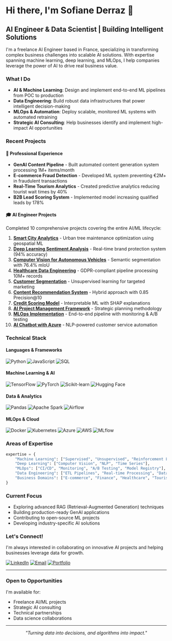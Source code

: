 # Hi there, I'm Sofiane Derraz 👋

## AI Engineer & Data Scientist | Building Intelligent Solutions

I'm a freelance AI Engineer based in France, specializing in transforming complex business challenges into scalable AI solutions. With expertise spanning machine learning, deep learning, and MLOps, I help companies leverage the power of AI to drive real business value.

### What I Do

- **AI & Machine Learning**: Design and implement end-to-end ML pipelines from POC to production
- **Data Engineering**: Build robust data infrastructures that power intelligent decision-making
- **MLOps & Automation**: Deploy scalable, monitored ML systems with automated retraining
- **Strategic AI Consulting**: Help businesses identify and implement high-impact AI opportunities

### Recent Projects

#### 🏢 Professional Experience

- **GenAI Content Pipeline** - Built automated content generation system processing 1M+ items/month
- **E-commerce Fraud Detection** - Developed ML system preventing €2M+ in fraudulent transactions
- **Real-Time Tourism Analytics** - Created predictive analytics reducing tourist wait times by 40%
- **B2B Lead Scoring System** - Implemented model increasing qualified leads by 178%

#### 🎓 AI Engineer Projects
Completed 10 comprehensive projects covering the entire AI/ML lifecycle:

1. **[Smart City Analytics](https://github.com/DerrazSofiane/green-city-analytics)** - Urban tree maintenance optimization using geospatial ML
2. **[Deep Learning Sentiment Analysis](https://github.com/DerrazSofiane/mlops-badbuzz-detector)** - Real-time brand protection system (94% accuracy)
3. **[Computer Vision for Autonomous Vehicles](https://github.com/DerrazSofiane/cars-segmentation)** - Semantic segmentation with 76.4% mIoU
4. **[Healthcare Data Engineering](https://github.com/DerrazSofiane/sante-publique-analytics)** - GDPR-compliant pipeline processing 10M+ records
5. **[Customer Segmentation](https://github.com/DerrazSofiane/olist-client-segmentation)** - Unsupervised learning for targeted marketing
6. **[Content Recommendation System](https://github.com/DerrazSofiane/yelp-reviews-analysis)** - Hybrid approach with 0.85 Precision@10
7. **[Credit Scoring Model](https://github.com/DerrazSofiane/scoring_banking_credit)** - Interpretable ML with SHAP explanations
8. **[AI Project Management Framework](https://github.com/DerrazSofiane/ai-project-scoping)** - Strategic planning methodology
9. **[MLOps Implementation](https://github.com/DerrazSofiane/content-recommendation-model)** - End-to-end pipeline with monitoring & A/B testing
10. **[AI Chatbot with Azure](https://github.com/DerrazSofiane/flyme-chatbot-model-mvp)** - NLP-powered customer service automation

### Technical Stack

#### Languages & Frameworks
![Python](https://img.shields.io/badge/Python-3776AB?style=for-the-badge&logo=python&logoColor=white)
![JavaScript](https://img.shields.io/badge/JavaScript-F7DF1E?style=for-the-badge&logo=javascript&logoColor=black)
![SQL](https://img.shields.io/badge/SQL-4479A1?style=for-the-badge&logo=postgresql&logoColor=white)

#### Machine Learning & AI
![TensorFlow](https://img.shields.io/badge/TensorFlow-FF6F00?style=for-the-badge&logo=tensorflow&logoColor=white)
![PyTorch](https://img.shields.io/badge/PyTorch-EE4C2C?style=for-the-badge&logo=pytorch&logoColor=white)
![Scikit-learn](https://img.shields.io/badge/Scikit--learn-F7931E?style=for-the-badge&logo=scikit-learn&logoColor=white)
![Hugging Face](https://img.shields.io/badge/Hugging%20Face-FFD21E?style=for-the-badge&logo=huggingface&logoColor=black)

#### Data & Analytics
![Pandas](https://img.shields.io/badge/Pandas-150458?style=for-the-badge&logo=pandas&logoColor=white)
![Apache Spark](https://img.shields.io/badge/Apache%20Spark-E25A1C?style=for-the-badge&logo=apachespark&logoColor=white)
![Airflow](https://img.shields.io/badge/Airflow-017CEE?style=for-the-badge&logo=apacheairflow&logoColor=white)

#### MLOps & Cloud
![Docker](https://img.shields.io/badge/Docker-2496ED?style=for-the-badge&logo=docker&logoColor=white)
![Kubernetes](https://img.shields.io/badge/Kubernetes-326CE5?style=for-the-badge&logo=kubernetes&logoColor=white)
![Azure](https://img.shields.io/badge/Azure-0078D4?style=for-the-badge&logo=microsoftazure&logoColor=white)
![AWS](https://img.shields.io/badge/AWS-%23FF9900.svg?style=for-the-badge&logo=amazon-aws&logoColor=white)
![MLflow](https://img.shields.io/badge/MLflow-0194E2?style=for-the-badge&logo=mlflow&logoColor=white)

### Areas of Expertise

```python
expertise = {
    "Machine Learning": ["Supervised", "Unsupervised", "Reinforcement Learning"],
    "Deep Learning": ["Computer Vision", "NLP", "Time Series"],
    "MLOps": ["CI/CD", "Monitoring", "A/B Testing", "Model Registry"],
    "Data Engineering": ["ETL Pipelines", "Real-time Processing", "Data Quality"],
    "Business Domains": ["E-commerce", "Finance", "Healthcare", "Tourism"]
}
```

### Current Focus

- Exploring advanced RAG (Retrieval-Augmented Generation) techniques
- Building production-ready GenAI applications
- Contributing to open-source ML projects
- Developing industry-specific AI solutions

### Let's Connect!

I'm always interested in collaborating on innovative AI projects and helping businesses leverage data for growth.

[![LinkedIn](https://img.shields.io/badge/LinkedIn-0077B5?style=for-the-badge&logo=linkedin&logoColor=white)](https://www.linkedin.com/in/derraz-sofiane/)
[![Email](https://img.shields.io/badge/Email-D14836?style=for-the-badge&logo=gmail&logoColor=white)](mailto:derraz.sofiane@gmail.com)
[![Portfolio](https://img.shields.io/badge/Portfolio-000000?style=for-the-badge&logo=About.me&logoColor=white)](https://derrazsofiane.github.io/portfolio/)

---

### Open to Opportunities

I'm available for:
- Freelance AI/ML projects
- Strategic AI consulting
- Technical partnerships
- Data science collaborations

---

<p align="center">
  <i>"Turning data into decisions, and algorithms into impact."</i>
</p>
